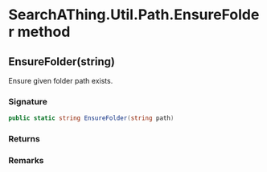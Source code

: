 # SearchAThing.Util.Path.EnsureFolder method
## EnsureFolder(string)
Ensure given folder path exists.

### Signature
```csharp
public static string EnsureFolder(string path)
```
### Returns

### Remarks

